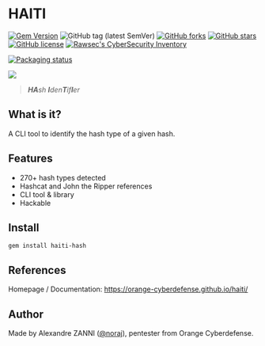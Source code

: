 # HAITI

[![Gem Version](https://badge.fury.io/rb/haiti-hash.svg)](https://badge.fury.io/rb/haiti-hash)
![GitHub tag (latest SemVer)](https://img.shields.io/github/tag/Orange-Cyberdefense/haiti)
[![GitHub forks](https://img.shields.io/github/forks/Orange-Cyberdefense/haiti)](https://github.com/Orange-Cyberdefense/haiti/network)
[![GitHub stars](https://img.shields.io/github/stars/Orange-Cyberdefense/haiti)](https://github.com/Orange-Cyberdefense/haiti/stargazers)
[![GitHub license](https://img.shields.io/github/license/Orange-Cyberdefense/haiti)](https://github.com/Orange-Cyberdefense/haiti/blob/master/LICENSE.txt)
[![Rawsec's CyberSecurity Inventory](https://inventory.rawsec.ml/img/badges/Rawsec-inventoried-FF5050_flat.svg)](https://inventory.rawsec.ml/tools.html#Haiti)

[![Packaging status](https://repology.org/badge/vertical-allrepos/haiti.svg)](https://repology.org/project/haiti/versions)

![](https://orange-cyberdefense.github.io/haiti/_media/logo.png)

> _**HA**sh **I**den**T**if**I**er_

## What is it?

A CLI tool to identify the hash type of a given hash.

## Features

- 270+ hash types detected
- Hashcat and John the Ripper references
- CLI tool & library
- Hackable

## Install

```shell
gem install haiti-hash
```

## References

Homepage / Documentation: https://orange-cyberdefense.github.io/haiti/

## Author

Made by Alexandre ZANNI ([@noraj](https://github.com/noraj)), pentester from Orange Cyberdefense.
